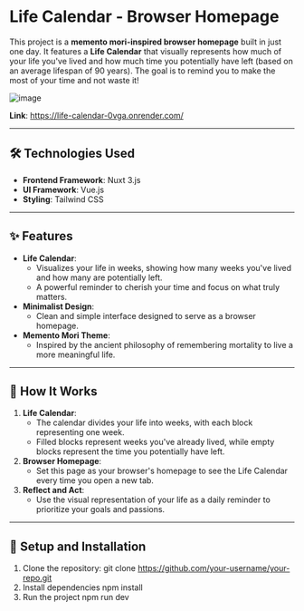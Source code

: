# Life Calendar - Browser Homepage

This project is a **memento mori-inspired browser homepage** built in just one day. It features a **Life Calendar** that visually represents how much of your life you've lived and how much time you potentially have left (based on an average lifespan of 90 years). The goal is to remind you to make the most of your time and not waste it!


![image](https://github.com/user-attachments/assets/7342a1f0-edf3-4f26-b5dc-7154ca4c645f)

**Link**: https://life-calendar-0vga.onrender.com/

---

## 🛠️ Technologies Used

- **Frontend Framework**: Nuxt 3.js
- **UI Framework**: Vue.js
- **Styling**: Tailwind CSS

---

## ✨ Features

- **Life Calendar**:
  - Visualizes your life in weeks, showing how many weeks you've lived and how many are potentially left.
  - A powerful reminder to cherish your time and focus on what truly matters.
- **Minimalist Design**:
  - Clean and simple interface designed to serve as a browser homepage.
- **Memento Mori Theme**:
  - Inspired by the ancient philosophy of remembering mortality to live a more meaningful life.

---

## 🚀 How It Works

1. **Life Calendar**:
   - The calendar divides your life into weeks, with each block representing one week.
   - Filled blocks represent weeks you've already lived, while empty blocks represent the time you potentially have left.
2. **Browser Homepage**:
   - Set this page as your browser's homepage to see the Life Calendar every time you open a new tab.
3. **Reflect and Act**:
   - Use the visual representation of your life as a daily reminder to prioritize your goals and passions.

---

## 🔧 Setup and Installation

1. Clone the repository:
   git clone https://github.com/your-username/your-repo.git
2. Install dependencies
   npm install
3. Run the project
   npm run dev
